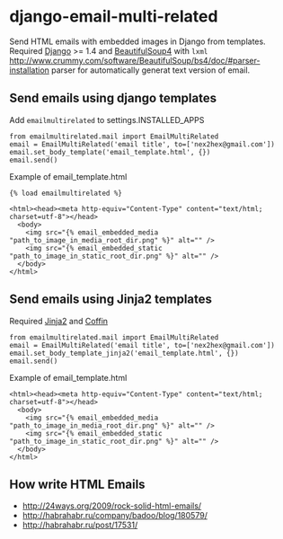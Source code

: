 django-email-multi-related
==========================

Send HTML emails with embedded images in Django from templates. Required [Django](https://github.com/django/django) >= 1.4 and [BeautifulSoup4](http://www.crummy.com/software/BeautifulSoup/) with `lxml` http://www.crummy.com/software/BeautifulSoup/bs4/doc/#parser-installation parser for automatically generat text version of email.

Send emails using django templates
-----
Add `emailmultirelated` to settings.INSTALLED_APPS

    from emailmultirelated.mail import EmailMultiRelated
    email = EmailMultiRelated('email title', to=['nex2hex@gmail.com'])
    email.set_body_template('email_template.html', {})
    email.send()

Example of email_template.html

	{% load emailmultirelated %}

    <html><head><meta http-equiv="Content-Type" content="text/html; charset=utf-8"></head>
      <body>
        <img src="{% email_embedded_media "path_to_image_in_media_root_dir.png" %}" alt="" />
        <img src="{% email_embedded_static "path_to_image_in_static_root_dir.png" %}" alt="" />
      </body>
    </html>

Send emails using Jinja2 templates
-----
Required [Jinja2](https://github.com/mitsuhiko/jinja2) and [Coffin](https://github.com/coffin/coffin/)

    from emailmultirelated.mail import EmailMultiRelated
    email = EmailMultiRelated('email title', to=['nex2hex@gmail.com'])
    email.set_body_template_jinja2('email_template.html', {})
    email.send()
    
Example of email_template.html

    <html><head><meta http-equiv="Content-Type" content="text/html; charset=utf-8"></head>
      <body>
        <img src="{% email_embedded_media "path_to_image_in_media_root_dir.png" %}" alt="" />
        <img src="{% email_embedded_static "path_to_image_in_static_root_dir.png" %}" alt="" />
      </body>
    </html>

How write HTML Emails
-----

  - http://24ways.org/2009/rock-solid-html-emails/
  - http://habrahabr.ru/company/badoo/blog/180579/
  - http://habrahabr.ru/post/17531/

